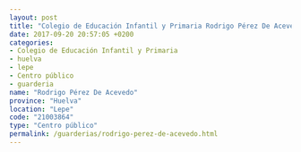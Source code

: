```yaml
---
layout: post
title: "Colegio de Educación Infantil y Primaria Rodrigo Pérez De Acevedo"
date: 2017-09-20 20:57:05 +0200
categories:
- Colegio de Educación Infantil y Primaria
- huelva
- lepe
- Centro público
- guarderia
name: "Rodrigo Pérez De Acevedo"
province: "Huelva"
location: "Lepe"
code: "21003864"
type: "Centro público"
permalink: /guarderias/rodrigo-perez-de-acevedo.html
---
```

